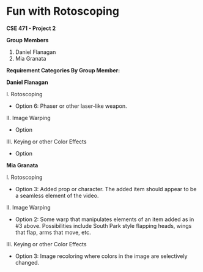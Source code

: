 #  Fun with Rotoscoping

**CSE 471 - Project 2**

**Group Members**

1. Daniel Flanagan
2. Mia Granata

**Requirement Categories By Group Member:**

**Daniel Flanagan**

I. Rotoscoping
- Option 6: Phaser or other laser-like weapon.

II. Image Warping
- Option
  
III. Keying or other Color Effects
- Option
  

**Mia Granata**

I. Rotoscoping
- Option 3: Added prop or character. The added item should appear to be a seamless element of the video.

II. Image Warping
- Option 2: Some warp that manipulates elements of an item added as in #3 above. Possibilities include South Park style flapping heads, wings that flap, arms that move, etc.

III. Keying or other Color Effects
- Option 3: Image recoloring where colors in the image are selectively changed.
  
